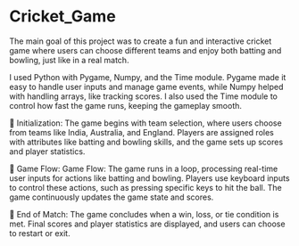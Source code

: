 # Cricket_Game
The main goal of this project was to create a fun and interactive cricket game
where users can choose different teams and enjoy both batting and bowling, just
like in a real match.

I used Python with Pygame, Numpy, and the Time module.
Pygame made it easy to handle user inputs and manage game events, while
Numpy helped with handling arrays, like tracking scores. I also used the Time
module to control how fast the game runs, keeping the gameplay smooth.

 Initialization: The game begins with team selection, where users choose
from teams like India, Australia, and England. Players are assigned roles with
attributes like batting and bowling skills, and the game sets up scores and player
statistics.

 Game Flow: Game Flow: The game runs in a loop, processing real-time
user inputs for actions like batting and bowling. Players use keyboard inputs to
control these actions, such as pressing specific keys to hit the ball. The game
continuously updates the game state and scores.

 End of Match: The game concludes when a win, loss, or tie condition is
met. Final scores and player statistics are displayed, and users can choose to
restart or exit.
